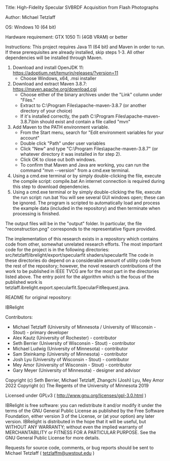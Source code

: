 Title: High-Fidelity Specular SVBRDF Acquisition from Flash Photographs

Author: Michael Tetzlaff

OS: Windows 10 (64 bit)

Hardware requirement: GTX 1050 Ti (4GB VRAM) or better

Instructions:
This project requires Java 11 (64 bit) and Maven in order to run.  If these prerequisites are already installed, skip steps 1-3.
All other dependencies will be installed through Maven.
1. 	Download and install OpenJDK 11: https://adoptium.net/temurin/releases/?version=11
	- Choose Windows, x64, .msi installer
2. 	Download and extract Maven 3.8.7: https://maven.apache.org/download.cgi
	- Choose either of the binary archives under the "Link" column under "Files."
	- Extract to C:\Program Files\apache-maven-3.8.7 (or another directory of your choice)
	- If it's installed correctly, the path C:\Program Files\apache-maven-3.8.7\bin should exist and contain a file called "mvn"
3. 	Add Maven to the PATH environment variable.
	- From the Start menu, search for "Edit environment variables for your account"
	- Double click "Path" under user variables
	- Click "New" and type "C:\Program Files\apache-maven-3.8.7" (or whatever directory it was installed in for step 2).
	- Click OK to close out both windows.
	- To confirm that Maven and Java are working, you can run the command "mvn --version" from a cmd.exe terminal.
4. 	Using a cmd.exe terminal or by simply double-clicking the file, execute the compile script: compile.bat
	An internet connection is required during this step to download dependencies.
5. 	Using a cmd.exe terminal or by simply double-clicking the file, execute the run script: run.bat
	You will see several GUI windows open; these can be ignored.  The program is scripted to automatically load and process the example data (included in the repository) and then terminate when processing is finished.

The output files will be in the "output" folder.  In particular, the file "reconstruction.png" corresponds to the representative figure provided.

The implementation of this research exists in a repository which contains code from other, somewhat unrelated research efforts.  The most important code for the project is in the following directories:
	src/tetzlaff/ibrelight/export/specularfit
	shaders/specularfit
The code in these directories do depend on a considerable amount of utility code from the rest of the repository; however, the novel research contributions of the work to be published in IEEE TVCG are for the most part in the directories listed above.
The entry point for the algorithm which is the focus of the published work is tetzlaff.ibrelight.export.specularfit.SpecularFitRequest.java.


README for original repository:

IBRelight

Contributors:
- Michael Tetzlaff (University of Minnesota / University of Wisconsin - Stout) - primary developer
- Alex Kautz (University of Rochester) - contributor
- Seth Berrier (University of Wisconsin - Stout) - contributor
- Michael Ludwig (University of Minnesota) - contributor
- Sam Steinkamp (University of Minnesota) - contributor
- Josh Lyu (University of Wisconsin - Stout) - contributor
- Mey Amor (University of Wisconsin - Stout) - contributor
- Gary Meyer (University of Minnesota) - designer and advisor

Copyright (c) Seth Berrier, Michael Tetzlaff, Zhangchi (Josh) Lyu, Mey Amor 2022
Copyright (c) The Regents of the University of Minnesota 2019

Licensed under GPLv3 
( http://www.gnu.org/licenses/gpl-3.0.html )

IBRelight is free software: you can redistribute it and/or modify it under the terms of the GNU General Public License as published by the Free Software Foundation, either version 3 of the License, or (at your option) any later version.
IBRelight is distributed in the hope that it will be useful, but WITHOUT ANY WARRANTY; without even the implied warranty of MERCHANTABILITY or FITNESS FOR A PARTICULAR PURPOSE.  See the GNU General Public License for more details.
 
Requests for source code, comments, or bug reports should be sent to
Michael Tetzlaff ( tetzlaffm@uwstout.edu )
